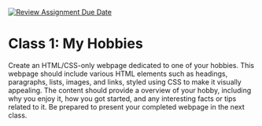 [![Review Assignment Due Date](https://classroom.github.com/assets/deadline-readme-button-22041afd0340ce965d47ae6ef1cefeee28c7c493a6346c4f15d667ab976d596c.svg)](https://classroom.github.com/a/bYN1qx4r)
# Class 1: My Hobbies

Create an HTML/CSS-only webpage dedicated to one of your hobbies. This webpage should include various HTML elements such as headings, paragraphs, lists, images, and links, styled using CSS to make it visually appealing. The content should provide a overview of your hobby, including why you enjoy it, how you got started, and any interesting facts or tips related to it. Be prepared to present your completed webpage in the next class.
